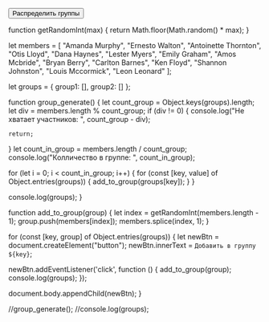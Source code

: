 <button id='btn' onclick="group_generate()">Распределить группы</button>

function getRandomInt(max) {
  return Math.floor(Math.random() * max);
}

let members = [
  "Amanda Murphy",
  "Ernesto Walton",
  "Antoinette Thornton",
  "Otis Lloyd",
  "Dana Haynes",
  "Lester Myers",
  "Emily Graham",
  "Amos Mcbride",
  "Bryan Berry",
  "Carlton Barnes",
  "Ken Floyd",
  "Shannon Johnston",
  "Louis Mccormick",
  "Leon Leonard"
];

let groups = {
  group1: [],
  group2: []
};

function group_generate() {
  let count_group = Object.keys(groups).length;
  let div = members.length % count_group;
  if (div != 0) {
    console.log("Не хватает участников: ", count_group - div);

    return;
  }
  let count_in_group = members.length / count_group;
  console.log("Колличество в группе: ", count_in_group);

  for (let i = 0; i < count_in_group; i++) {
    for (const [key, value] of Object.entries(groups)) {
      add_to_group(groups[key]);
    }
  }
  
  console.log(groups);
}

function add_to_group(group) {
  let index = getRandomInt(members.length - 1);
  group.push(members[index]);
  members.splice(index, 1);
}

for (const [key, group] of Object.entries(groups)) {
  let newBtn = document.createElement("button");
  newBtn.innerText = `Добавить в группу ${key}`;
  
  newBtn.addEventListener('click', function () {
    add_to_group(group);
    console.log(groups);
  });
  
  
  
  
  
  
  
  
  document.body.appendChild(newBtn);
}

//group_generate();
//console.log(groups);
